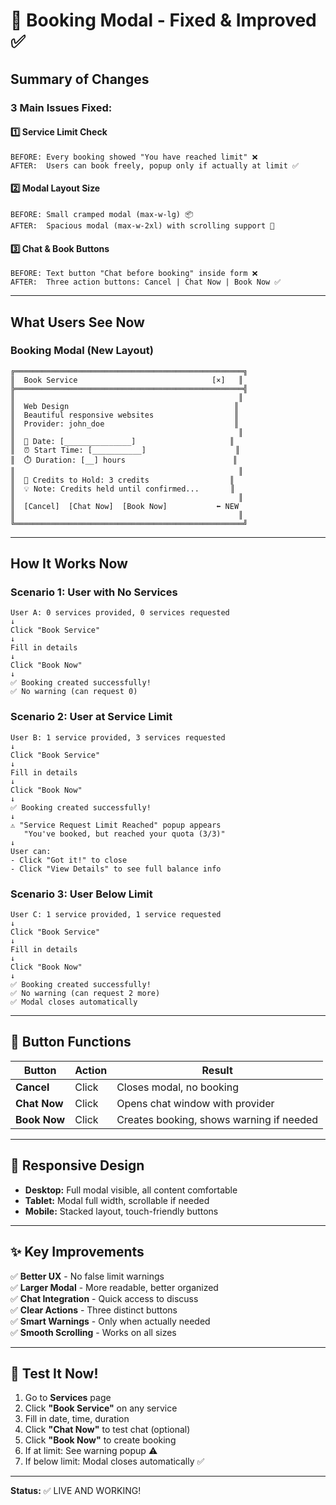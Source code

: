 # 🎯 Booking Modal - Fixed & Improved ✅

## Summary of Changes

### **3 Main Issues Fixed:**

#### 1️⃣ **Service Limit Check**
```
BEFORE: Every booking showed "You have reached limit" ❌
AFTER:  Users can book freely, popup only if actually at limit ✅
```

#### 2️⃣ **Modal Layout Size**
```
BEFORE: Small cramped modal (max-w-lg) 📦
AFTER:  Spacious modal (max-w-2xl) with scrolling support 📐
```

#### 3️⃣ **Chat & Book Buttons**
```
BEFORE: Text button "Chat before booking" inside form ❌
AFTER:  Three action buttons: Cancel | Chat Now | Book Now ✅
```

---

## What Users See Now

### **Booking Modal (New Layout)**
```
╔═══════════════════════════════════════════════════╗
║  Book Service                              [×]   ║
╠═══════════════════════════════════════════════════╣
║                                                  ║
║  Web Design                                     ║
║  Beautiful responsive websites                  ║
║  Provider: john_doe                             ║
║                                                  ║
║  📅 Date: [_______________]                     ║
║  ⏰ Start Time: [___________]                    ║
║  ⏱️ Duration: [__] hours                        ║
║                                                  ║
║  💚 Credits to Hold: 3 credits                  ║
║  💡 Note: Credits held until confirmed...       ║
║                                                  ║
║  [Cancel]  [Chat Now]  [Book Now]           ⬅️ NEW
║                                                  ║
╚═══════════════════════════════════════════════════╝
```

---

## How It Works Now

### **Scenario 1: User with No Services**
```
User A: 0 services provided, 0 services requested
↓
Click "Book Service"
↓
Fill in details
↓
Click "Book Now"
↓
✅ Booking created successfully!
✅ No warning (can request 0)
```

### **Scenario 2: User at Service Limit**
```
User B: 1 service provided, 3 services requested
↓
Click "Book Service"
↓
Fill in details
↓
Click "Book Now"
↓
✅ Booking created successfully!
↓
⚠️ "Service Request Limit Reached" popup appears
   "You've booked, but reached your quota (3/3)"
↓
User can:
- Click "Got it!" to close
- Click "View Details" to see full balance info
```

### **Scenario 3: User Below Limit**
```
User C: 1 service provided, 1 service requested
↓
Click "Book Service"
↓
Fill in details
↓
Click "Book Now"
↓
✅ Booking created successfully!
✅ No warning (can request 2 more)
✅ Modal closes automatically
```

---

## 🎯 Button Functions

| Button | Action | Result |
|--------|--------|--------|
| **Cancel** | Click | Closes modal, no booking |
| **Chat Now** | Click | Opens chat window with provider |
| **Book Now** | Click | Creates booking, shows warning if needed |

---

## 📱 Responsive Design

- **Desktop:** Full modal visible, all content comfortable
- **Tablet:** Modal full width, scrollable if needed
- **Mobile:** Stacked layout, touch-friendly buttons

---

## ✨ Key Improvements

✅ **Better UX** - No false limit warnings  
✅ **Larger Modal** - More readable, better organized  
✅ **Chat Integration** - Quick access to discuss  
✅ **Clear Actions** - Three distinct buttons  
✅ **Smart Warnings** - Only when actually needed  
✅ **Smooth Scrolling** - Works on all sizes  

---

## 🚀 Test It Now!

1. Go to **Services** page
2. Click **"Book Service"** on any service
3. Fill in date, time, duration
4. Click **"Chat Now"** to test chat (optional)
5. Click **"Book Now"** to create booking
6. If at limit: See warning popup ⚠️
7. If below limit: Modal closes automatically ✅

---

**Status:** ✅ LIVE AND WORKING!
